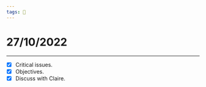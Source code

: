 ```yaml
---
tags: 📆
---
```


# 27/10/2022
---

- [x] Critical issues.
- [x] Objectives.
- [x] Discuss with Claire.
